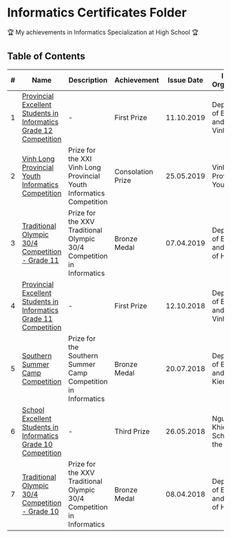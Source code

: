 # Informatics Certificates Folder

:trophy: My achievements in Informatics Specialization at High School :trophy:

## Table of Contents
#| Name | Description | Achievement | Issue Date | Issuing Organization
-| ---- | ----------- | ----------- | ---------- | -----------------------------
1 | [Provincial Excellent Students in Informatics Grade 12 Competition](link) | - | First Prize | 11.10.2019 | Department of Education and Training Vinh Long
2 | [Vinh Long Provincial Youth Informatics Competition](link) | Prize for the XXI Vinh Long Provincial Youth Informatics Competition | Consolation Prize | 25.05.2019 | Vinh Long Provincial Youth Union
3| [Traditional Olympic 30/4 Competition - Grade 11](link) | Prize for the XXV Traditional Olympic 30/4 Competition in Informatics |Bronze Medal | 07.04.2019 | Department of Education and Training of HCM City
4 | [Provincial Excellent Students in Informatics Grade 11 Competition](link) | - | First Prize | 12.10.2018 | Department of Education and Training Vinh Long
5 | [Southern Summer Camp Competition](link) | Prize for the Southern Summer Camp Competition in Informatics | Bronze Medal | 20.07.2018 | Department of Education and Training Kien Giang
6 | [School Excellent Students in Informatics Grade 10 Competition](link) | - | Third Prize | 26.05.2018 | Nguyen Binh Khiem High School for the Gifted
7| [Traditional Olympic 30/4 Competition - Grade 10](link) | Prize for the XXV Traditional Olympic 30/4 Competition in Informatics |Bronze Medal | 08.04.2018 | Department of Education and Training of HCM City
